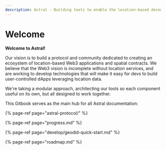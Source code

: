```yaml
---
description: Astral - Building tools to enable the location-based decentralized web.
---
```


# Welcome

**Welcome to Astral!** 

Our vision is to build a protocol and community dedicated to creating an ecosystem of location-based Web3 applications and spatial contracts. We believe that the Web3 vision is incomplete without location services, and are working to develop technologies that will make it easy for devs to build user-controlled dApps leveraging location data.

We're taking a modular approach, architecting our tools so each component useful on its own, but all designed to work together. 

This Gitbook serves as the main hub for all Astral documentation:

{% page-ref page="astral-protocol/" %}

{% page-ref page="progress.md" %}

{% page-ref page="develop/geodid-quick-start.md" %}

{% page-ref page="roadmap.md" %}










